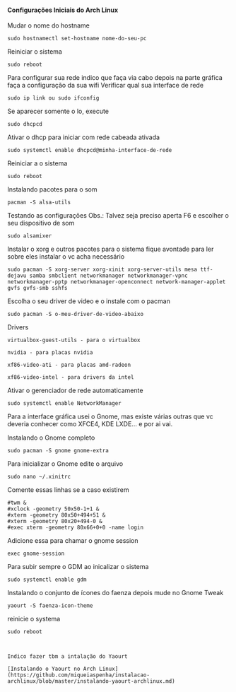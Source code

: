 #### Configurações Iniciais do Arch Linux

Mudar o nome do hostname
```
sudo hostnamectl set-hostname nome-do-seu-pc
```

Reiniciar o sistema
```
sudo reboot
```

Para configurar sua rede indico que faça via cabo depois na parte gráfica faça a configuração da sua wifi
Verificar qual sua interface de rede
```
sudo ip link ou sudo ifconfig
```

Se aparecer somente o lo, execute
```
sudo dhcpcd
```

Ativar o dhcp para iniciar com rede cabeada ativada
```
sudo systemctl enable dhcpcd@minha-interface-de-rede
```

Reiniciar a o sistema
```
sudo reboot
```

Instalando pacotes para o som
```
pacman -S alsa-utils
```

Testando as configurações
Obs.: Talvez seja preciso aperta F6 e escolher o seu dispositivo de som
```
sudo alsamixer
```

Instalar o xorg e outros pacotes para o sistema fique avontade para ler sobre eles instalar o vc acha necessário
```
sudo pacman -S xorg-server xorg-xinit xorg-server-utils mesa ttf-dejavu samba smbclient networkmanager networkmanager-vpnc networkmanager-pptp networkmanager-openconnect network-manager-applet gvfs gvfs-smb sshfs
```

Escolha o seu driver de video e o instale com o pacman

```
sudo pacman -S o-meu-driver-de-video-abaixo
```

Drivers

```
virtualbox-guest-utils - para o virtualbox
```

```
nvidia - para placas nvidia
```

```
xf86-video-ati - para placas amd-radeon
```

```
xf86-video-intel - para drivers da intel
```

Ativar o gerenciador de rede automaticamente
```
sudo systemctl enable NetworkManager
```

Para a interface gráfica usei o Gnome, mas existe várias outras que vc deveria conhecer como XFCE4, KDE LXDE... e por ai vai.

Instalando o Gnome completo
```
sudo pacman -S gnome gnome-extra
```

Para inicializar o Gnome edite o arquivo
```
sudo nano ~/.xinitrc
```

Comente essas linhas se a caso existirem
```
#twm &
#xclock -geometry 50x50-1+1 &
#xterm -geometry 80x50+494+51 &
#xterm -geometry 80x20+494-0 &
#exec xterm -geometry 80x66+0+0 -name login
```

Adicione essa para chamar o gnome session
```
exec gnome-session
```

Para subir sempre o GDM ao inicalizar o sistema
```
sudo systemctl enable gdm
```

Instalando o conjunto de ícones do faenza depois mude no Gnome Tweak
```
yaourt -S faenza-icon-theme
```

reinicie o systema
```
sudo reboot



Indico fazer tbm a intalação do Yaourt

[Instalando o Yaourt no Arch Linux](https://github.com/miqueiaspenha/instalacao-archlinux/blob/master/instalando-yaourt-archlinux.md)